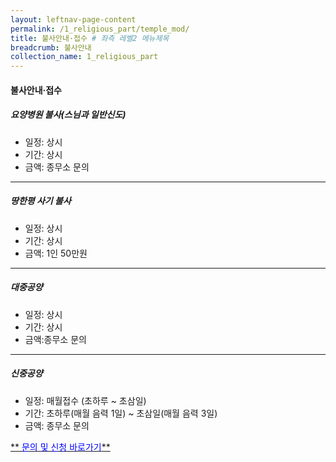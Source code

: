 ```yaml
---
layout: leftnav-page-content
permalink: /1_religious_part/temple_mod/
title: 불사안내·접수 # 좌측 레벨2 메뉴제목
breadcrumb: 불사안내
collection_name: 1_religious_part
---
```


#### **불사안내·접수**

##### 요양병원 불사(스님과 일반신도)
* 일정: 상시
* 기간: 상시
* 금액: 종무소 문의

--- 

##### 땅한평 사기 불사
* 일정: 상시
* 기간: 상시
* 금액: 1인 50만원

 ---

##### 대중공양
* 일정: 상시 
* 기간: 상시
* 금액:종무소 문의

 ---

##### 신중공양
* 일정: 매월접수 (초하루 ~ 초삼일)
* 기간: 초하루(매월 음력 1일) ~ 초삼일(매월 음력 3일)
* 금액: 종무소 문의


[** <span style="color:blue"> 문의 및 신청 바로가기</span>**](/1_0_templeNews/questions/)
